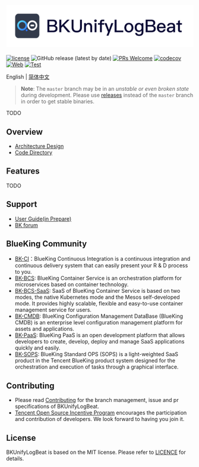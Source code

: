 ![](docs/resource/img/logo-en.png)
---
[![license](https://img.shields.io/badge/license-mit-brightgreen.svg?style=flat)](https://github.com/TencentBlueKing/BKUnifyLogBeat/blob/master/LICENSE.txt)
![GitHub release (latest by date)](https://img.shields.io/github/v/release/TencentBlueKing/BKUnifyLogBeat)
[![PRs Welcome](https://img.shields.io/badge/PRs-welcome-brightgreen.svg)](https://github.com/TencentBlueKing/BKUnifyLogBeat/pulls)
[![codecov](https://codecov.io/gh/TencentBlueKing/BKUnifyLogBeat/branch/master/graph/badge.svg?token=ATK33SUT2R)](https://codecov.io/gh/TencentBlueKing/BKUnifyLogBeat)
[![Web](https://github.com/TencentBlueKing/BKUnifyLogBeat/actions/workflows/web.yml/badge.svg?event=schedule)](https://github.com/TencentBlueKing/BKUnifyLogBeat/actions/workflows/web.yml)
[![Test](https://github.com/TencentBlueKing/BKUnifyLogBeat/actions/workflows/unittest.yml/badge.svg?event=schedule)](https://github.com/TencentBlueKing/BKUnifyLogBeat/actions/workflows/unittest.yml)

English | [简体中文](README.md)

> **Note**: The `master` branch may be in an *unstable or even broken state* during development.
Please use [releases](https://github.com/TencentBlueKing/BKUnifyLogBeat/releases) instead of the `master` branch in order to get stable binaries.

TODO

## Overview
* [Architecture Design](docs/overview/architecture_en.md)
* [Code Directory](docs/overview/code_framework_en.md)


## Features
TODO


## Support
- [User Guide(in Prepare)](https://bk.tencent.com/docs)
- [BK forum](https://bk.tencent.com/s-mart/community)

## BlueKing Community

- [BK-CI](https://github.com/Tencent/bk-ci)：BlueKing Continuous Integration is a continuous integration and continuous delivery system that can easily present your R & D process to you.
- [BK-BCS](https://github.com/Tencent/bk-bcs): BlueKing Container Service is an orchestration platform for microservices based on container technology.
- [BK-BCS-SaaS](https://github.com/Tencent/bk-bcs-saas): SaaS of BlueKing Container Service is based on two modes, the native Kubernetes mode and the Mesos self-developed mode. It provides highly scalable, flexible and easy-to-use container management service for users.
- [BK-CMDB](https://github.com/Tencent/bk-cmdb): BlueKing Configuration Management DataBase (BlueKing CMDB) is an enterprise level configuration management platform for assets and applications.
- [BK-PaaS](https://github.com/Tencent/bk-PaaS): BlueKing PaaS is an open development platform that allows developers to create, develop, deploy and manage SaaS applications quickly and easily.
- [BK-SOPS](https://github.com/Tencent/bk-sops): BlueKing Standard OPS (SOPS) is a light-weighted SaaS product in the Tencent BlueKing product system designed for the orchestration and execution of tasks through a graphical interface.

## Contributing

- Please read [Contributing](CONTRIBUTING_EN.md) for the branch management, issue and pr specifications of BKUnifyLogBeat.
- [Tencent Open Source Incentive Program](https://opensource.tencent.com/en/contribution) encourages the participation and contribution of developers. We look forward to having you join it.

## License
BKUnifyLogBeat is based on the MIT license. Please refer to [LICENCE](LICENSE.txt) for details.